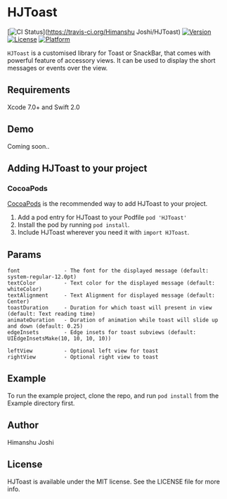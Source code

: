 # HJToast

[![CI Status](http://img.shields.io/travis/Himanshu%20Joshi/HJToast.svg?style=flat)](https://travis-ci.org/Himanshu Joshi/HJToast)
[![Version](https://img.shields.io/cocoapods/v/HJToast.svg?style=flat)](http://cocoapods.org/pods/HJToast)
[![License](https://img.shields.io/cocoapods/l/HJToast.svg?style=flat)](http://cocoapods.org/pods/HJToast)
[![Platform](https://img.shields.io/cocoapods/p/HJToast.svg?style=flat)](http://cocoapods.org/pods/HJToast)

`HJToast` is a customised library for Toast or SnackBar, that comes with powerful feature of accessory views. It can be used to display the short messages or events over the view.


## Requirements

Xcode 7.0+ and Swift 2.0

## Demo

Coming soon..

## Adding HJToast to your project

### CocoaPods

[CocoaPods](http://cocoapods.org) is the recommended way to add HJToast to your project.

1. Add a pod entry for HJToast to your Podfile `pod 'HJToast'`
2. Install the pod by running `pod install`.
3. Include HJToast wherever you need it with `import HJToast`.


## Params

```
font              - The font for the displayed message (default: system-regular-12.0pt)
textColor         - Text color for the displayed message (default: whiteColor)
textAlignment     - Text Alignment for displayed message (default: Center)
toastDuration     - Duration for which toast will present in view (default: Text reading time)
animateDuration   - Duration of animation while toast will slide up and down (default: 0.25)
edgeInsets        - Edge insets for toast subviews (default: UIEdgeInsetsMake(10, 10, 10, 10))

leftView          - Optional left view for toast
rightView         - Optional right view to toast

```


## Example

To run the example project, clone the repo, and run `pod install` from the Example directory first.

## Author

Himanshu Joshi

## License

HJToast is available under the MIT license. See the LICENSE file for more info.
